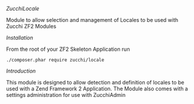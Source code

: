 *ZucchiLocale*

Module to allow selection and management of Locales to be used with Zucchi ZF2 Modules

_Installation_

From the root of your ZF2 Skeleton Application run

    ./composer.phar require zucchi/locale
    
_Introduction_

This module is designed to allow detection and definition of locales to be used 
with a Zend Framework 2 Application. The Module also comes with a settings 
administration for use with ZucchiAdmin  
